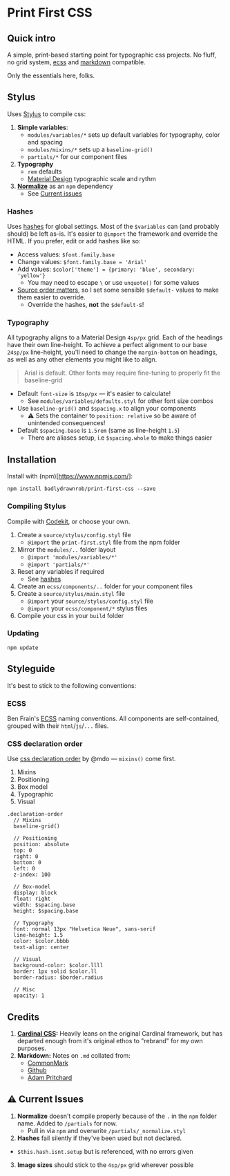 # Print First CSS



## Quick intro

A simple, print-based starting point for typographic css projects. No fluff, no grid system, [ecss](https://github.com/badlydrawnrob/ecss) and [markdown](http://commonmark.org) compatible.

Only the essentials here, folks.





## Stylus

Uses [Stylus](http://stylus-lang.com) to compile css:

1. **Simple variables**:
    - `modules/variables/*` sets up default variables for typography, color and spacing
    - `modules/mixins/*` sets up a `baseline-grid()`
    - `partials/*` for our component files
2. **Typography**
    - `rem` defaults
    - [Material Design](https://material.io/design/typography/) typographic scale and rythm
3. **[Normalize](https://necolas.github.io/normalize.css/)** as an `npm` dependency
    - See [Current issues](#current-issues)

### Hashes

Uses [hashes](http://stylus-lang.com/docs/hashes.html) for global settings. Most of the `$variables` can (and probably should) be left as-is. It's easier to `@import` the framework and override the HTML. If you prefer, edit or add hashes like so:

- Access values: `$font.family.base`
- Change values: `$font.family.base = 'Arial'`
- Add values: `$color['theme'] = {primary: 'blue', secondary: 'yellow'}`
    + You may need to escape `\` or use `unquote()` for some values
- [Source order matters](https://github.com/stylus/stylus/issues/2136), so I set some sensible `$default-` values to make them easier to override.
    + Override the hashes, **not** the `$default-`s!

### Typography

All typography aligns to a Material Design `4sp/px` grid. Each of the headings have their own line-height. To achieve a perfect alignment to our base `24sp/px` line-height, you'll need to change the `margin-bottom` on headings, as well as any other elements you might like to align.

> Arial is default. Other fonts may require fine-tuning to properly fit the baseline-grid

- Default `font-size` is `16sp/px` — it's easier to calculate!
    - See `modules/variables/defaults.styl` for other font size combos
- Use `baseline-grid()` and `$spacing.x` to align your components
    - ⚠ Sets the container to `position: relative` so be aware of unintended consequences!
- Default `$spacing.base` is `1.5rem` (same as line-height `1.5`)
    - There are aliases setup, i.e `$spacing.whole` to make things easier





## Installation

Install with (npm)[https://www.npmjs.com/]:

```git
npm install badlydrawnrob/print-first-css --save
```

### Compiling Stylus

Compile with [Codekit](https://codekitapp.com), or choose your own.

1. Create a `source/stylus/config.styl` file
    + `@import` the `print-first.styl` file from the npm folder
2. Mirror the `modules/..` folder layout
    + `@import 'modules/variables/*'`
    + `@import 'partials/*'`
3. Reset any variables if required
    + See [hashes](#hashes)
4. Create an `ecss/components/..` folder for your component files
5. Create a `source/stylus/main.styl` file
    + `@import` your `source/stylus/config.styl` file
    + `@import` your `ecss/component/*` stylus files
6. Compile your css in your `build` folder

### Updating

```git
npm update
```






## Styleguide
It's best to stick to the following conventions:



### ECSS

Ben Frain's [ECSS](https://github.com/badlydrawnrob/ecss) naming conventions. All components are self-contained, grouped with their `html`/`js`/`...` files.


### CSS declaration order

Use [css declaration order](http://codeguide.co/#css-declaration-order) by @mdo — `mixins()` come first.

1. Mixins
2. Positioning
3. Box model
4. Typographic
5. Visual

```stylus
.declaration-order
  // Mixins
  baseline-grid()

  // Positioning
  position: absolute
  top: 0
  right: 0
  bottom: 0
  left: 0
  z-index: 100

  // Box-model
  display: block
  float: right
  width: $spacing.base
  height: $spacing.base

  // Typography
  font: normal 13px "Helvetica Neue", sans-serif
  line-height: 1.5
  color: $color.bbbb
  text-align: center

  // Visual
  background-color: $color.llll
  border: 1px solid $color.ll
  border-radius: $border.radius

  // Misc
  opacity: 1
```






## Credits

1. **[Cardinal CSS](http://cardinalcss.com/):** Heavily leans on the original Cardinal framework, but has departed enough from it's original ethos to "rebrand" for my own purposes.
2. **Markdown:** Notes on `.md` collated from:
    - [CommonMark](http://commonmark.org/help/)
    - [Github](https://guides.github.com/features/mastering-markdown/#examples)
    - [Adam Pritchard](https://github.com/adam-p/markdown-here/wiki/Markdown-Cheatsheet)





## ⚠ Current Issues

1. **Normalize** doesn't compile properly because of the `.` in the `npm` folder name. Added to `/partials` for now.
    + Pull in via `npm` and overwrite `/partials/_normalize.styl`
2. **Hashes** fail silently if they've been used but not declared.
  - `$this.hash.isnt.setup` but is referenced, with no errors given
3. **Image sizes** should stick to the `4sp/px` grid wherever possible
